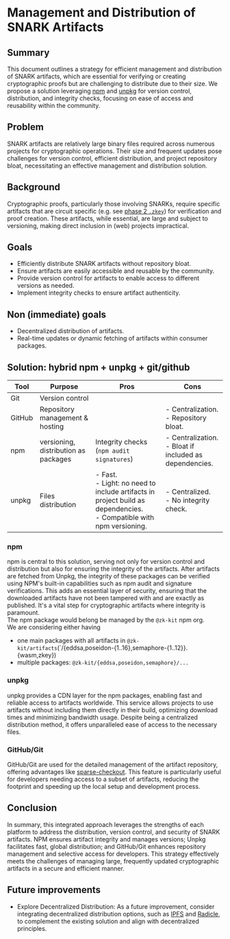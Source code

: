 # Management and Distribution of SNARK Artifacts
## Summary

This document outlines a strategy for efficient management and distribution of SNARK artifacts, which are essential for verifying or creating cryptographic proofs but are challenging to distribute due to their size.
We propose a solution leveraging [npm](https://www.npmjs.com/) and [unpkg](https://unpkg.com) for version control, distribution, and integrity checks, focusing on ease of access and reusability within the community.

## Problem
SNARK artifacts are relatively large binary files required across numerous projects for cryptographic operations.
Their size and frequent updates pose challenges for version control, efficient distribution, and project repository bloat, necessitating an effective management and distribution solution.

## Background
Cryptographic proofs, particularly those involving SNARKs, require specific artifacts that are circuit specific (e.g. see [phase 2 `.zkey`](https://docs.circom.io/getting-started/proving-circuits/#phase-2)) for verification and proof creation.
These artifacts, while essential, are large and subject to versioning, making direct inclusion in (web) projects impractical.

## Goals
- Efficiently distribute SNARK artifacts without repository bloat.
- Ensure artifacts are easily accessible and reusable by the community.
- Provide version control for artifacts to enable access to different versions as needed.
- Implement integrity checks to ensure artifact authenticity.

## Non (immediate) goals
- Decentralized distribution of artifacts.
- Real-time updates or dynamic fetching of artifacts within consumer packages.

## Solution: hybrid npm + unpkg + git/github
|Tool|Purpose|Pros|Cons|
|--|--|--|--|
|Git|Version control|||
|GitHub|Repository management & hosting||- Centralization.<br>- Repository bloat.|
|npm|versioning, distribution as packages|Integrity checks (`npm audit signatures`)|- Centralization.<br>- Bloat if included as dependencies.|
|unpkg|Files distribution|- Fast.<br>- Light: no need to include artifacts in project build as dependencies.<br>- Compatible with npm versioning.|- Centralized.<br>- No integrity check.|

### npm
npm is central to this solution, serving not only for version control and distribution but also for ensuring the integrity of the artifacts. After artifacts are fetched from Unpkg, the integrity of these packages can be verified using NPM's built-in capabilities such as npm audit and signature verifications. This adds an essential layer of security, ensuring that the downloaded artifacts have not been tampered with and are exactly as published. It's a vital step for cryptographic artifacts where integrity is paramount.    
The npm package would belong be managed by the `@zk-kit` npm org.  
We are considering either having
- one main packages with all artifacts in `@zk-kit/artifacts`(`/{eddsa,poseidon-{1..16},semaphore-{1..12}}.{wasm,zkey})
- multiple packages: `@zk-kit/{eddsa,poseidon,semaphore}/...`

### unpkg
unpkg provides a CDN layer for the npm packages, enabling fast and reliable access to artifacts worldwide. This service allows projects to use artifacts without including them directly in their build, optimizing download times and minimizing bandwidth usage. Despite being a centralized distribution method, it offers unparalleled ease of access to the necessary files.

### GitHub/Git
GitHub/Git are used for the detailed management of the artifact repository, offering advantages like [sparse-checkout](https://git-scm.com/docs/git-sparse-checkout). This feature is particularly useful for developers needing access to a subset of artifacts, reducing the footprint and speeding up the local setup and development process.

## Conclusion
In summary, this integrated approach leverages the strengths of each platform to address the distribution, version control, and security of SNARK artifacts. NPM ensures artifact integrity and manages versions; Unpkg facilitates fast, global distribution; and GitHub/Git enhances repository management and selective access for developers. This strategy effectively meets the challenges of managing large, frequently updated cryptographic artifacts in a secure and efficient manner.


## Future improvements
- Explore Decentralized Distribution: As a future improvement, consider integrating decentralized distribution options, such as [IPFS](https://www.ipfs.tech) and [Radicle](https://radicle.xyz), to complement the existing solution and align with decentralized principles.
